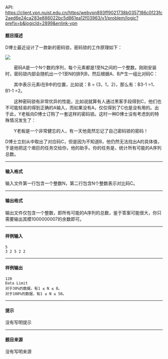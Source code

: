 API: https://client.vpn.nuist.edu.cn/https/webvpn893ff9021738b0357186c0f23fc2aed6e24ca283e886022bc5d861ea12f03963/v1/problem/logic?prefix=b&logicId=2899&enlink-vpn

#### 题目描述

D博士最近设计了一款新的密码锁，密码锁的工作原理如下：

![](../file/2899_0.jpg)

       密码A是一个N个数的序列，每个元素都是1至N之间的一个整数。刚刚安装时，密码锁内部会随机出一个1至N的排列B，然后根据A、B产生一组比对码C：

       其中表示元素i在B中的位置，比如说：B = {3，1，2}，那么有：B3\-1 =1、B1\-1 =2。

       这种密码锁有非常优异的性能，比如说就算有人通过黑客手段得到C，他们也不可能轻易的得到正确的A输入，而如果没有A，仅仅得到了C也是没有用的。出于此，Y老板向D博士订购了一套这样的密码锁。这时一种D博士没有考虑到的特殊情况发生了：

       Y老板是一个非常健忘的人，有一天他竟然忘记了自己密码锁的密码！

D博士立刻从中取出了对应码C，但是因为不知道B，他仍然无法找出A的具体值，于是他把这个艰巨的任务交给你，他的助手。你的任务是，统计所有可能的A序列总数。

---

#### 输入格式

输入文件第一行包含一个整数N，第二行包含N个整数表示对比码C。

---

#### 输出格式

输出文件仅包含一个整数，即所有可能的A序列的总数，鉴于答案可能很大，你只需要输出其模1000000007的余数即可。

---

#### 样例输入
```
5
3 2 5 2 2

```

---

#### 样例输出
```
120
Data Limit
对于30%的数据，有1 ≤ N ≤ 8。
对于100%的数据，有1 ≤ N ≤ 50。
```

---

#### 提示

没有写明提示

---

#### 题目来源

没有写明来源
